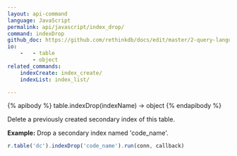 ```yaml
---
layout: api-command 
language: JavaScript
permalink: api/javascript/index_drop/
command: indexDrop
github_doc: https://github.com/rethinkdb/docs/edit/master/2-query-language/api/javascript/manipulating-tables/indexDrop.md
io:
    -   - table
        - object
related_commands:
    indexCreate: index_create/
    indexList: index_list/

---
```


{% apibody %}
table.indexDrop(indexName) &rarr; object
{% endapibody %}

Delete a previously created secondary index of this table.

__Example:__ Drop a secondary index named 'code_name'.

```js
r.table('dc').indexDrop('code_name').run(conn, callback)
```


